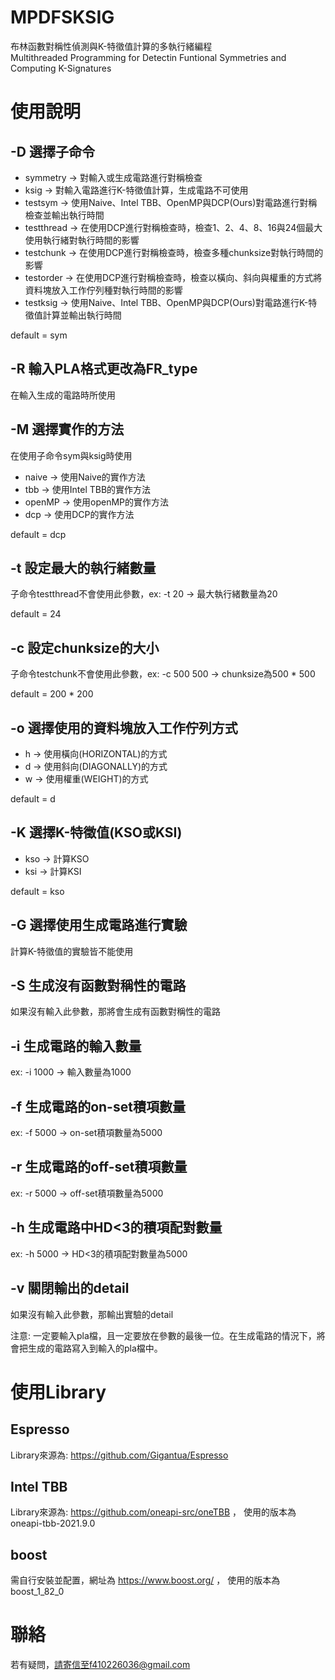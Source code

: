 # MPDFSKSIG

布林函數對稱性偵測與K-特徵值計算的多執行緒編程  
Multithreaded Programming for Detectin Funtional Symmetries and Computing K-Signatures

# 使用說明

## -D 選擇子命令
  - symmetry -> 對輸入或生成電路進行對稱檢查
  - ksig -> 對輸入電路進行K-特徵值計算，生成電路不可使用  
  - testsym -> 使用Naive、Intel TBB、OpenMP與DCP(Ours)對電路進行對稱檢查並輸出執行時間
  - testthread -> 在使用DCP進行對稱檢查時，檢查1、2、4、8、16與24個最大使用執行緒對執行時間的影響
  - testchunk -> 在使用DCP進行對稱檢查時，檢查多種chunksize對執行時間的影響 
  - testorder -> 在使用DCP進行對稱檢查時，檢查以橫向、斜向與權重的方式將資料塊放入工作佇列種對執行時間的影響
  - testksig -> 使用Naive、Intel TBB、OpenMP與DCP(Ours)對電路進行K-特徵值計算並輸出執行時間
    
default = sym

## -R 輸入PLA格式更改為FR_type
在輸入生成的電路時所使用

## -M 選擇實作的方法
在使用子命令sym與ksig時使用
  - naive -> 使用Naive的實作方法
  - tbb -> 使用Intel TBB的實作方法
  - openMP -> 使用openMP的實作方法
  - dcp -> 使用DCP的實作方法  

default = dcp

## -t 設定最大的執行緒數量
子命令testthread不會使用此參數，ex: -t 20 -> 最大執行緒數量為20  

default = 24

## -c 設定chunksize的大小
子命令testchunk不會使用此參數，ex: -c 500 500 -> chunksize為500 * 500  

default = 200 * 200

## -o 選擇使用的資料塊放入工作佇列方式
  - h -> 使用橫向(HORIZONTAL)的方式
  - d -> 使用斜向(DIAGONALLY)的方式
  - w -> 使用權重(WEIGHT)的方式  

default = d

## -K 選擇K-特徵值(KSO或KSI)
- kso -> 計算KSO
- ksi -> 計算KSI  

default = kso

## -G 選擇使用生成電路進行實驗
計算K-特徵值的實驗皆不能使用

## -S 生成沒有函數對稱性的電路
如果沒有輸入此參數，那將會生成有函數對稱性的電路

## -i 生成電路的輸入數量
  ex: -i 1000 -> 輸入數量為1000

## -f 生成電路的on-set積項數量  
  ex: -f 5000 -> on-set積項數量為5000
 
## -r 生成電路的off-set積項數量
ex: -r 5000 -> off-set積項數量為5000

## -h 生成電路中HD<3的積項配對數量
ex: -h 5000 -> HD<3的積項配對數量為5000

## -v 關閉輸出的detail
如果沒有輸入此參數，那輸出實驗的detail

注意: 一定要輸入pla檔，且一定要放在參數的最後一位。在生成電路的情況下，將會把生成的電路寫入到輸入的pla檔中。

# 使用Library

## Espresso
Library來源為: https://github.com/Gigantua/Espresso

## Intel TBB
Library來源為: https://github.com/oneapi-src/oneTBB ，
使用的版本為oneapi-tbb-2021.9.0

## boost
需自行安裝並配置，網址為 https://www.boost.org/ ，
使用的版本為boost_1_82_0

# 聯絡
若有疑問，請寄信至f410226036@gmail.com
